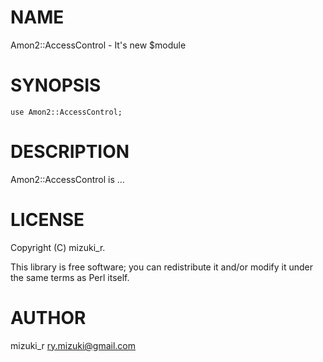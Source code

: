 # NAME

Amon2::AccessControl - It's new $module

# SYNOPSIS

    use Amon2::AccessControl;

# DESCRIPTION

Amon2::AccessControl is ...

# LICENSE

Copyright (C) mizuki\_r.

This library is free software; you can redistribute it and/or modify
it under the same terms as Perl itself.

# AUTHOR

mizuki\_r <ry.mizuki@gmail.com>
